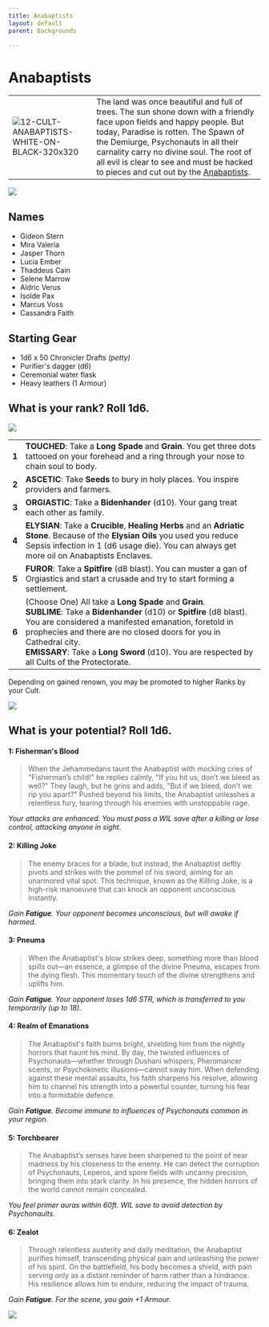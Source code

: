 ```yaml
---
title: Anabaptists
layout: default
parent: Backgrounds

---
```


# Anabaptists

|                                                                                                                    |                                                                                                                                                                                                                                                                                                                                                                                            |
| ------------------------------------------------------------------------------------------------------------------ | ------------------------------------------------------------------------------------------------------------------------------------------------------------------------------------------------------------------------------------------------------------------------------------------------------------------------------------------------------------------------------------------ |
| ![12-CULT-ANABAPTISTS-WHITE-ON-BLACK-320x320](../../../imgs/icons/12-CULT-ANABAPTISTS-WHITE-ON-BLACK-320x320.webp) | The land was once beautiful and full of trees. The sun shone down with a friendly face upon fields and happy people. But today, Paradise is rotten. The Spawn of the Demiurge, Psychonauts in all their carnality carry no divine soul. The root of all evil is clear to see and must be hacked to pieces and cut out by the [Anabaptists](https://degenesis.com/world/cults/anabaptists). |

![](https://a.storyblok.com/f/72501/2715x3840/efb5d38082/012-anabaptist-archetype.jpg)

## Names

- Gideon Stern
- Mira Valeria
- Jasper Thorn
- Lucia Ember
- Thaddeus Cain
- Selene Marrow
- Aldric Verus
- Isolde Pax
- Marcus Voss
- Cassandra Faith

## Starting Gear

- 1d6 x 50 Chronicler Drafts *(petty)*
- Purifier's dagger (d6)
- Ceremonial water flask
- Heavy leathers (1 Armour)

## What is your rank? Roll 1d6.

![](https://i.imgur.com/IuipNe7.png)

|       |                                                                                                                                                                                                                                                                                                                                                             |
| ----- | ----------------------------------------------------------------------------------------------------------------------------------------------------------------------------------------------------------------------------------------------------------------------------------------------------------------------------------------------------------- |
| **1** | **TOUCHED**: Take a **Long Spade** and **Grain**. You get three dots tattooed on your forehead and a ring through your nose to chain soul to body.                                                                                                                                                                                                          |
| **2** | **ASCETIC**: Take **Seeds** to bury in holy places. You inspire providers and farmers.                                                                                                                                                                                                                                                                      |
| **3** | **ORGIASTIC**: Take a **Bidenhander** (d10). Your gang treat each other as family.                                                                                                                                                                                                                                                                          |
| **4** | **ELYSIAN**: Take a **Crucible**, **Healing Herbs** and an **Adriatic Stone**. Because of the **Elysian Oils** you used you reduce Sepsis infection in 1 (d6 usage die). You can always get more oil on Anabaptists Enclaves.                                                                                                                               |
| **5** | **FUROR**: Take a **Spitfire** (d8 blast). You can muster a gan of Orgiastics and start a crusade and try to start forming a settlement.                                                                                                                                                                                                                    |
| **6** | (Choose One) All take a **Long Spade** and **Grain**.<br>**SUBLIME**: Take a **Bidenhander** (d10) or **Spitfire** (d8 blast). You are considered a manifested emanation, foretold in prophecies and there are no closed doors for you in Cathedral city.<br>**EMISSARY**: Take a **Long Sword** (d10). You are respected by all Cults of the Protectorate. |

Depending on gained renown, you may be promoted to higher Ranks by your Cult.

![](https://i.imgur.com/NmaF9YK.png)

## What is your potential? Roll 1d6.

#### 1: Fisherman's Blood

> When the Jehammedans taunt the Anabaptist with mocking cries of "Fisherman’s child!" he replies calmly, "If you hit us, don’t we bleed as well?" They laugh, but he grins and adds, "But if we bleed, don’t we rip you apart?" Pushed beyond his limits, the Anabaptist unleashes a relentless fury, tearing through his enemies with unstoppable rage.

*Your attacks are enhanced. You must pass a WIL save after a killing or lose control, attacking anyone in sight.*

#### 2: Killing Joke

> The enemy braces for a blade, but instead, the Anabaptist deftly pivots and strikes with the pommel of his sword, aiming for an unarmored vital spot. This technique, known as the Killing Joke, is a high-risk manoeuvre that can knock an opponent unconscious instantly.

*Gain **Fatigue**. Your opponent becomes unconscious, but will awake if harmed.*

#### 3: Pneuma

> When the Anabaptist's blow strikes deep, something more than blood spills out—an essence, a glimpse of the divine Pneuma, escapes from the dying flesh. This momentary touch of the divine strengthens and uplifts him.

*Gain **Fatigue**. Your opponent loses 1d6 STR, which is transferred to you temporarily (up to 18).*

#### 4: Realm of Emanations

> The Anabaptist's faith burns bright, shielding him from the nightly horrors that haunt his mind. By day, the twisted influences of Psychonauts—whether through Dushani whispers, Pheromancer scents, or Psychokinetic illusions—cannot sway him. When defending against these mental assaults, his faith sharpens his resolve, allowing him to channel his strength into a powerful counter, turning his fear into a formidable defence.

*Gain **Fatigue**. Become immune to influences of Psychonauts common in your region.*

#### 5: Torchbearer

> The Anabaptist’s senses have been sharpened to the point of near madness by his closeness to the enemy. He can detect the corruption of Psychonauts, Leperos, and spore fields with uncanny precision, bringing them into stark clarity. In his presence, the hidden horrors of the world cannot remain concealed.

*You feel primer auras within 60ft. WIL save to avoid detection by Psychonaults.*

#### 6: Zealot

> Through relentless austerity and daily meditation, the Anabaptist purifies himself, transcending physical pain and unleashing the power of his spirit. On the battlefield, his body becomes a shield, with pain serving only as a distant reminder of harm rather than a hindrance. His resilience allows him to endure, reducing the impact of trauma.

*Gain **Fatigue**. For the scene, you gain +1 Armour.*

![](https://img2.storyblok.com/2516x1415/filters:quality(90)/f/72501/2516x1415/6ca1363234/opener-anabaptists.jpg)